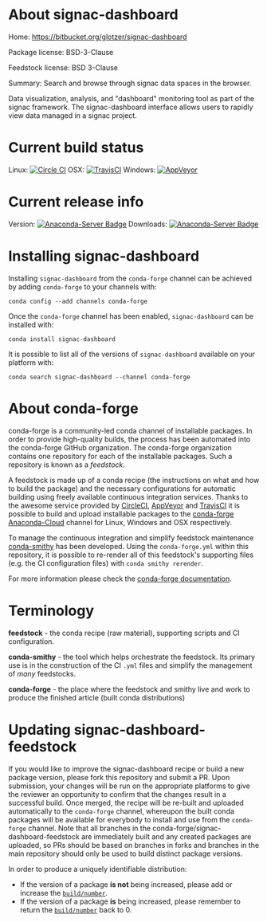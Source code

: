 About signac-dashboard
======================

Home: https://bitbucket.org/glotzer/signac-dashboard

Package license: BSD-3-Clause

Feedstock license: BSD 3-Clause

Summary: Search and browse through signac data spaces in the browser.

Data visualization, analysis, and "dashboard" monitoring tool
as part of the signac framework. The signac-dashboard interface
allows users to rapidly view data managed in a signac project.


Current build status
====================

Linux: [![Circle CI](https://circleci.com/gh/conda-forge/signac-dashboard-feedstock.svg?style=shield)](https://circleci.com/gh/conda-forge/signac-dashboard-feedstock)
OSX: [![TravisCI](https://travis-ci.org/conda-forge/signac-dashboard-feedstock.svg?branch=master)](https://travis-ci.org/conda-forge/signac-dashboard-feedstock)
Windows: [![AppVeyor](https://ci.appveyor.com/api/projects/status/github/conda-forge/signac-dashboard-feedstock?svg=True)](https://ci.appveyor.com/project/conda-forge/signac-dashboard-feedstock/branch/master)

Current release info
====================
Version: [![Anaconda-Server Badge](https://anaconda.org/conda-forge/signac-dashboard/badges/version.svg)](https://anaconda.org/conda-forge/signac-dashboard)
Downloads: [![Anaconda-Server Badge](https://anaconda.org/conda-forge/signac-dashboard/badges/downloads.svg)](https://anaconda.org/conda-forge/signac-dashboard)

Installing signac-dashboard
===========================

Installing `signac-dashboard` from the `conda-forge` channel can be achieved by adding `conda-forge` to your channels with:

```
conda config --add channels conda-forge
```

Once the `conda-forge` channel has been enabled, `signac-dashboard` can be installed with:

```
conda install signac-dashboard
```

It is possible to list all of the versions of `signac-dashboard` available on your platform with:

```
conda search signac-dashboard --channel conda-forge
```


About conda-forge
=================

conda-forge is a community-led conda channel of installable packages.
In order to provide high-quality builds, the process has been automated into the
conda-forge GitHub organization. The conda-forge organization contains one repository
for each of the installable packages. Such a repository is known as a *feedstock*.

A feedstock is made up of a conda recipe (the instructions on what and how to build
the package) and the necessary configurations for automatic building using freely
available continuous integration services. Thanks to the awesome service provided by
[CircleCI](https://circleci.com/), [AppVeyor](http://www.appveyor.com/)
and [TravisCI](https://travis-ci.org/) it is possible to build and upload installable
packages to the [conda-forge](https://anaconda.org/conda-forge)
[Anaconda-Cloud](http://docs.anaconda.org/) channel for Linux, Windows and OSX respectively.

To manage the continuous integration and simplify feedstock maintenance
[conda-smithy](http://github.com/conda-forge/conda-smithy) has been developed.
Using the ``conda-forge.yml`` within this repository, it is possible to re-render all of
this feedstock's supporting files (e.g. the CI configuration files) with ``conda smithy rerender``.

For more information please check the [conda-forge documentation](https://conda-forge.org/docs/).

Terminology
===========

**feedstock** - the conda recipe (raw material), supporting scripts and CI configuration.

**conda-smithy** - the tool which helps orchestrate the feedstock.
                   Its primary use is in the construction of the CI ``.yml`` files
                   and simplify the management of *many* feedstocks.

**conda-forge** - the place where the feedstock and smithy live and work to
                  produce the finished article (built conda distributions)


Updating signac-dashboard-feedstock
===================================

If you would like to improve the signac-dashboard recipe or build a new
package version, please fork this repository and submit a PR. Upon submission,
your changes will be run on the appropriate platforms to give the reviewer an
opportunity to confirm that the changes result in a successful build. Once
merged, the recipe will be re-built and uploaded automatically to the
`conda-forge` channel, whereupon the built conda packages will be available for
everybody to install and use from the `conda-forge` channel.
Note that all branches in the conda-forge/signac-dashboard-feedstock are
immediately built and any created packages are uploaded, so PRs should be based
on branches in forks and branches in the main repository should only be used to
build distinct package versions.

In order to produce a uniquely identifiable distribution:
 * If the version of a package **is not** being increased, please add or increase
   the [``build/number``](http://conda.pydata.org/docs/building/meta-yaml.html#build-number-and-string).
 * If the version of a package **is** being increased, please remember to return
   the [``build/number``](http://conda.pydata.org/docs/building/meta-yaml.html#build-number-and-string)
   back to 0.